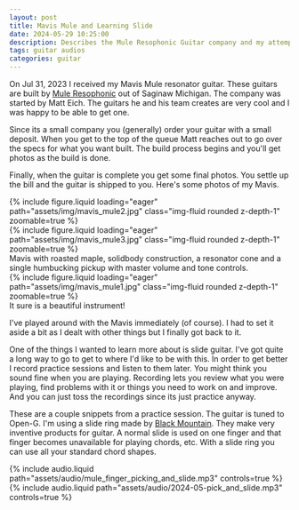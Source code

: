 ```yaml
---
layout: post
title: Mavis Mule and Learning Slide
date: 2024-05-29 10:25:00
description: Describes the Mule Resophonic Guitar company and my attempts to learn slide guitar
tags: guitar audios
categories: guitar
---
```


On Jul 31, 2023 I received my Mavis Mule resonator guitar. These guitars
are built by [Mule Resophonic](https://www.muleresophonic.com/) out of
Saginaw Michigan. The company was started by Matt Eich. The guitars he
and his team creates are very cool and I was happy to be able to get one.

Since its a small company you (generally) order your guitar with a small
deposit. When you get to the top of the queue Matt reaches out to go over
the specs for what you want built. The build process begins and you'll
get photos as the build is done.

Finally, when the guitar is complete you get some final photos. You settle
up the bill and the guitar is shipped to you. Here's some photos of my
Mavis.

<div class="row mt-3">
    <div class="col-sm mt-3 mt-md-0">
        {% include figure.liquid loading="eager" path="assets/img/mavis_mule2.jpg" class="img-fluid rounded z-depth-1"  zoomable=true %}
    </div>
    <div class="col-sm mt-3 mt-md-0">
        {% include figure.liquid loading="eager" path="assets/img/mavis_mule3.jpg" class="img-fluid rounded z-depth-1"  zoomable=true %}
    </div>
</div>
<div class="caption">
  Mavis with roasted maple, solidbody construction, a resonator cone and
  a single humbucking pickup with master volume and tone controls.
</div>

<div class="row mt-3">
    <div class="col-sm mt-3 mt-md-0">
        {% include figure.liquid loading="eager" path="assets/img/mavis_mule1.jpg" class="img-fluid rounded z-depth-1"  zoomable=true %}
    </div>
</div>
<div class="caption">
  It sure is a beautiful instrument!
</div>

I've played around with the Mavis immediately (of course). I had to set
it aside a bit as I dealt with other things but I finally got back to it.

One of the things I wanted to learn more about is slide guitar. I've got
quite a long way to go to get to where I'd like to be with this. In order
to get better I record practice sessions and listen to them later. You
might think you sound fine when you are playing. Recording lets you review
what you were playing, find problems with it or things you need to work
on and improve. And you can just toss the recordings since its just
practice anyway.

These are a couple snippets from a practice session. The guitar is tuned to Open-G. I'm using a
slide ring made by [Black Mountain](https://blackmountainpicks.com/). They
make very inventive products for guitar. A normal slide is used on one
finger and that finger becomes unavailable for playing chords, etc. With
a slide ring you can use all your standard chord shapes.

<div class="row mt-3">
    <div class="col-sm mt-3 mt-md-0">
        {% include audio.liquid path="assets/audio/mule_finger_picking_and_slide.mp3" controls=true %}
    </div>
    <div class="col-sm mt-3 mt-md-0">
        {% include audio.liquid path="assets/audio/2024-05-pick_and_slide.mp3" controls=true %}
    </div>
</div>
